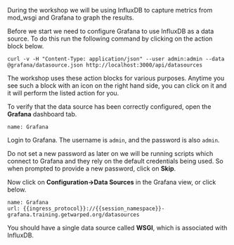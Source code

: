 During the workshop we will be using InfluxDB to capture metrics from mod_wsgi and Grafana to graph the results.

Before we start we need to configure Grafana to use InfluxDB as a data source. To do this run the following command by clicking on the action block below.

```terminal:execute
curl -v -H "Content-Type: application/json" --user admin:admin --data @grafana/datasource.json http://localhost:3000/api/datasources
```

The workshop uses these action blocks for various purposes. Anytime you see such a block with an icon on the right hand side, you can click on it and it will perform the listed action for you.

To verify that the data source has been correctly configured, open the **Grafana** dashboard tab.

```dashboard:open-dashboard
name: Grafana
```

Login to Grafana. The username is `admin`, and the password is also `admin`.

Do not set a new password as later on we will be running scripts which connect to Grafana and they rely on the default credentials being used. So when prompted to provide a new password, click on **Skip**.

Now click on **Configuration->Data Sources** in the Grafana view, or click below.

```dashboard:open-dashboard
name: Grafana
url: {{ingress_protocol}}://{{session_namespace}}-grafana.training.getwarped.org/datasources
```

You should have a single data source called **WSGI**, which is associated with InfluxDB.
